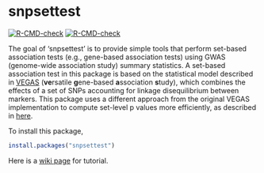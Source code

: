 
<!-- README.md is generated from README.Rmd. Please edit that file -->

# snpsettest

<!-- badges: start -->

[![R-CMD-check](https://github.com/HimesGroup/snpsettest/workflows/R-CMD-check/badge.svg)](https://github.com/HimesGroup/snpsettest/actions)
[![R-CMD-check](https://github.com/HimesGroup/snpsettest/actions/workflows/R-CMD-check.yaml/badge.svg)](https://github.com/HimesGroup/snpsettest/actions/workflows/R-CMD-check.yaml)
<!-- badges: end -->

The goal of ‘snpsettest’ is to provide simple tools that perform
set-based association tests (e.g., gene-based association tests) using
GWAS (genome-wide association study) summary statistics. A set-based
association test in this package is based on the statistical model
described in
[VEGAS](https://www.ncbi.nlm.nih.gov/pmc/articles/PMC2896770/)
(**ve**rsatile **g**ene-based **a**ssociation **s**tudy), which combines
the effects of a set of SNPs accounting for linkage disequilibrium
between markers. This package uses a different approach from the
original VEGAS implementation to compute set-level p values more
efficiently, as described in
[here](https://github.com/HimesGroup/snpsettest/wiki/Statistical-test-in-snpsettest).

To install this package,

``` r
install.packages("snpsettest")
```

Here is a [wiki
page](https://github.com/HimesGroup/snpsettest/wiki/Getting-started) for
tutorial.
